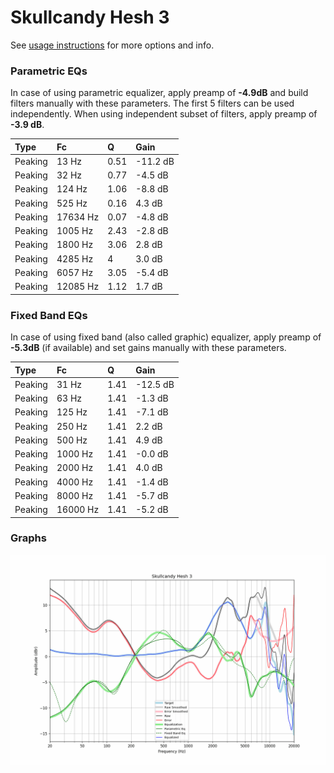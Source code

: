# Skullcandy Hesh 3
See [usage instructions](https://github.com/jaakkopasanen/AutoEq#usage) for more options and info.

### Parametric EQs
In case of using parametric equalizer, apply preamp of **-4.9dB** and build filters manually
with these parameters. The first 5 filters can be used independently.
When using independent subset of filters, apply preamp of **-3.9 dB**.

| Type    | Fc       |    Q | Gain     |
|:--------|:---------|:-----|:---------|
| Peaking | 13 Hz    | 0.51 | -11.2 dB |
| Peaking | 32 Hz    | 0.77 | -4.5 dB  |
| Peaking | 124 Hz   | 1.06 | -8.8 dB  |
| Peaking | 525 Hz   | 0.16 | 4.3 dB   |
| Peaking | 17634 Hz | 0.07 | -4.8 dB  |
| Peaking | 1005 Hz  | 2.43 | -2.8 dB  |
| Peaking | 1800 Hz  | 3.06 | 2.8 dB   |
| Peaking | 4285 Hz  | 4    | 3.0 dB   |
| Peaking | 6057 Hz  | 3.05 | -5.4 dB  |
| Peaking | 12085 Hz | 1.12 | 1.7 dB   |

### Fixed Band EQs
In case of using fixed band (also called graphic) equalizer, apply preamp of **-5.3dB**
(if available) and set gains manually with these parameters.

| Type    | Fc       |    Q | Gain     |
|:--------|:---------|:-----|:---------|
| Peaking | 31 Hz    | 1.41 | -12.5 dB |
| Peaking | 63 Hz    | 1.41 | -1.3 dB  |
| Peaking | 125 Hz   | 1.41 | -7.1 dB  |
| Peaking | 250 Hz   | 1.41 | 2.2 dB   |
| Peaking | 500 Hz   | 1.41 | 4.9 dB   |
| Peaking | 1000 Hz  | 1.41 | -0.0 dB  |
| Peaking | 2000 Hz  | 1.41 | 4.0 dB   |
| Peaking | 4000 Hz  | 1.41 | -1.4 dB  |
| Peaking | 8000 Hz  | 1.41 | -5.7 dB  |
| Peaking | 16000 Hz | 1.41 | -5.2 dB  |

### Graphs
![](./Skullcandy%20Hesh%203.png)